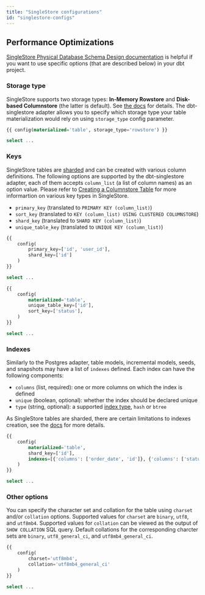 ```yaml
---
title: "SingleStore configurations"
id: "singlestore-configs"
---
```


## Performance Optimizations
[SingleStore Physical Database Schema Design documentation](https://docs.singlestore.com/managed-service/en/create-a-database/physical-database-schema-design/concepts-of-physical-database-schema-design.html) is helpful if you want to use specific options (that are described below) in your dbt project.


### Storage type
SingleStore supports two storage types: **In-Memory Rowstore** and **Disk-based Columnstore** (the latter is default). See [the docs](https://docs.singlestore.com/managed-service/en/create-a-database/physical-database-schema-design/concepts-of-physical-database-schema-design/choosing-a-table-storage-type.html) for details. The dbt-singlestore adapter allows you to specify which storage type your table materialization would rely on using `storage_type` config parameter. 

<File name='rowstore_model.sql'>

```sql
{{ config(materialized='table', storage_type='rowstore') }}

select ...
```

</File>

### Keys

SingleStore tables are [sharded](https://docs.singlestore.com/managed-service/en/getting-started-with-managed-service/about-managed-service/sharding.html) and can be created with various column definitions. The following options are supported by the dbt-singlestore adapter, each of them accepts `column_list` (a list of column names) as an option value. Please refer to [Creating a Columnstore Table](https://docs.singlestore.com/managed-service/en/create-a-database/physical-database-schema-design/procedures-for-physical-database-schema-design/creating-a-columnstore-table.html) for more informartion on various key types in SingleStore.
- `primary_key` (translated to `PRIMARY KEY (column_list)`)
- `sort_key` (translated to `KEY (column_list) USING CLUSTERED COLUMNSTORE`)
- `shard_key` (translated to `SHARD KEY (column_list)`)
- `unique_table_key` (translated to `UNIQUE KEY (column_list)`)

<File name='primary_and_shard_model.sql'>

```sql
{{
    config(
        primary_key=['id', 'user_id'],
        shard_key=['id']
    )
}}

select ...
```

</File>

<File name='unique_and_sort_model.sql'>

```sql
{{
    config(
        materialized='table',
        unique_table_key=['id'],
        sort_key=['status'],
    )
}}

select ...
```

</File>

### Indexes
Similarly to the Postgres adapter, table models, incremental models, seeds, and snapshots may have a list of `indexes` defined. Each index can have the following components:
- `columns` (list, required): one or more columns on which the index is defined
- `unique` (boolean, optional): whether the index should be declared unique
- `type` (string, optional): a supported [index type](https://docs.singlestore.com/managed-service/en/reference/sql-reference/data-definition-language-ddl/create-index.html), `hash` or `btree`

As SingleStore tables are sharded, there are certain limitations to indexes creation, see the [docs](https://docs.singlestore.com/managed-service/en/create-a-database/physical-database-schema-design/concepts-of-physical-database-schema-design/understanding-keys-and-indexes-in-singlestore.html) for more details.

<File name='indexes_model.sql'>

```sql
{{
    config(
        materialized='table',
        shard_key=['id'],
        indexes=[{'columns': ['order_date', 'id']}, {'columns': ['status'], 'type': 'hash'}]
    )
}}

select ...
```

</File>


### Other options

You can specify the character set and collation for the table using `charset` and/or `collation` options. Supported values for `charset` are `binary`, `utf8`, and `utf8mb4`.  Supported values for `collation` can be viewed as the output of `SHOW COLLATION` SQL query. Default collations for the corresponding charcter sets are `binary`, `utf8_general_ci`, and `utf8mb4_general_ci`.

<File name='utf8mb4_model.sql'>

```sql
{{
    config(
        charset='utf8mb4',
        collation='utf8mb4_general_ci'
    )
}}

select ...
```

</File>